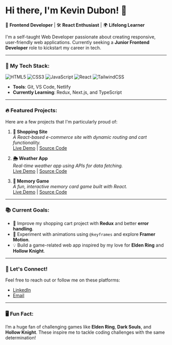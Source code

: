# Hi there, I'm Kevin Dubon! 👋

🎨 **Frontend Developer** | 🛠️ **React Enthusiast** | 🌍 **Lifelong Learner**

I'm a self-taught Web Developer passionate about creating responsive, user-friendly web applications. Currently seeking a **Junior Frontend Developer** role to kickstart my career in tech.

---

### 🌟 My Tech Stack:
![HTML5](https://img.shields.io/badge/-HTML5-E34F26?logo=html5&logoColor=white&style=flat-square)
![CSS3](https://img.shields.io/badge/-CSS3-1572B6?logo=css3&logoColor=white&style=flat-square)
![JavaScript](https://img.shields.io/badge/-JavaScript-F7DF1E?logo=javascript&logoColor=black&style=flat-square)
![React](https://img.shields.io/badge/-React-61DAFB?logo=react&logoColor=black&style=flat-square)
![TailwindCSS](https://img.shields.io/badge/-TailwindCSS-06B6D4?logo=tailwindcss&logoColor=white&style=flat-square)

- **Tools**: Git, VS Code, Netlify
- **Currently Learning**: Redux, Next.js, and TypeScript

---

### 🔥 Featured Projects:
Here are a few projects that I'm particularly proud of:

1. **🛒 Shopping Site**  
   *A React-based e-commerce site with dynamic routing and cart functionality.*  
   [Live Demo](https://dubonkshoppingsite.netlify.app/) | [Source Code](https://github.com/Dubonk/shopping-cart)

2. **🌦️ Weather App**  
   *Real-time weather app using APIs for data fetching.*  
   [Live Demo](https://dubonk.github.io/WeatherApp/) | [Source Code](https://github.com/Dubonk/WeatherApp)

3. **🧩 Memory Game**  
   *A fun, interactive memory card game built with React.*  
   [Live Demo](https://dubonkmemorygame.netlify.app/) | [Source Code](https://github.com/Dubonk/Memory-Game)

---

### 📚 Current Goals:
- 🚀 Improve my shopping cart project with **Redux** and better **error handling**.
- 🎨 Experiment with animations using `@keyframes` and explore **Framer Motion**.
- 💡 Build a game-related web app inspired by my love for **Elden Ring** and **Hollow Knight**.

---

### 🚀 Let's Connect!
Feel free to reach out or follow me on these platforms:  
- [LinkedIn](https://www.linkedin.com/in/kevin-dubon-42653b241/)  
- [Email](mailto:kevindubon43@gmail.com)  

---

### 🖥️ Fun Fact:
I’m a huge fan of challenging games like **Elden Ring**, **Dark Souls**, and **Hollow Knight**. These inspire me to tackle coding challenges with the same determination!  
